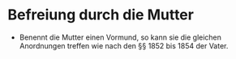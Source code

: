 # Befreiung durch die Mutter

- Benennt die Mutter einen Vormund, so kann sie die gleichen Anordnungen treffen wie nach den §§ 1852 bis 1854 der Vater.

